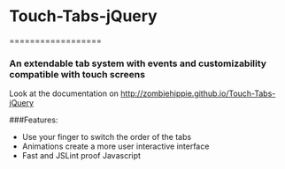 # Touch-Tabs-jQuery
==================

### An extendable tab system with events and customizability compatible with touch screens

Look at the documentation on 
http://zombiehippie.github.io/Touch-Tabs-jQuery

###Features:
* Use your finger to switch the order of the tabs
* Animations create a more user interactive interface
* Fast and JSLint proof Javascript
